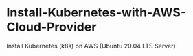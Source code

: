# Install-Kubernetes-with-AWS-Cloud-Provider
Install Kubernetes (k8s) on AWS (Ubuntu 20.04 LTS Server)
